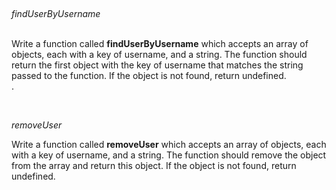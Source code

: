 <br><p><i>findUserByUsername</br></p></i>

<br>Write a function called <b>findUserByUsername</b> which accepts an array of objects, each with a key of username, and a string. The function should return the first object with the key of username that matches the string passed to the function. If the object is not found, return undefined.</br>.

<br><p><i>removeUser</br></p></i>
Write a function called <b>removeUser</b> which accepts an array of objects, each with a key of username, and a string. The function should remove the object from the array and return this object. If the object is not found, return undefined.
